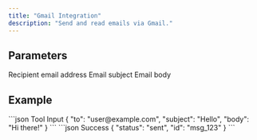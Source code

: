 ```yaml
---
title: "Gmail Integration"
description: "Send and read emails via Gmail."
---
```


## Parameters

<ParamField body="to" type="string" required>Recipient email address</ParamField>
<ParamField body="subject" type="string" required>Email subject</ParamField>
<ParamField body="body" type="string" required>Email body</ParamField>

## Example

<RequestExample>
```json Tool Input
{
  "to": "user@example.com",
  "subject": "Hello",
  "body": "Hi there!"
}
```
</RequestExample>

<ResponseExample>
```json Success
{ "status": "sent", "id": "msg_123" }
```
</ResponseExample>
